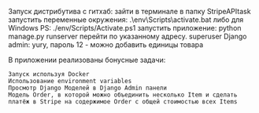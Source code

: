 Запуск дистрибутива с гитхаб:
    зайти в терминале в папку StripeAPItask
    запустить переменные окружения: .\env\Scripts\activate.bat
                                    либо для Windows PS:
                                    ./env/Scripts/Activate.ps1
    запустить приложение: python manage.py runserver
    перейти по указанному адресу. 
    superuser Django admin: yury, пароль 12 - можно добавить единицы товара



В приложении реализованы бонусные задачи:

    Запуск используя Docker
    Использование environment variables
    Просмотр Django Моделей в Django Admin панели
    Модель Order, в которой можно объединить несколько Item и сделать платёж в Stripe на содержимое Order c общей стоимостью всех Items
